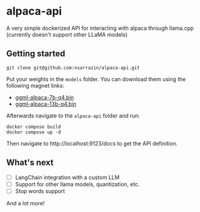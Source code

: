 # alpaca-api

A very simple dockerized API for interacting with alpaca through llama.cpp (currently doesn't support other LLaMA models)

## Getting started

```
git clone git@github.com:nsarrazin/alpaca-api.git
```

Put your weights in the `models` folder. You can download them using the following magnet links:

- [ggml-alpaca-7b-q4.bin](magnet:?xt=urn:btih:5aaceaec63b03e51a98f04fd5c42320b2a033010&dn=ggml-alpaca-7b-q4.bin&tr=udp%3a%2f%2ftracker.opentrackr.org%3a1337%2fannounce&tr=udp%3a%2f%2fopentracker.i2p.rocks%3a6969%2fannounce)
- [ggml-alpaca-13b-q4.bin](magnet:?xt=urn:btih:053b3d54d2e77ff020ebddf51dad681f2a651071&dn=ggml-alpaca-13b-q4.bin&tr=udp%3a%2f%2ftracker.opentrackr.org%3a1337%2fannounce&tr=udp%3a%2f%2fopentracker.i2p.rocks%3a6969%2fannounce&tr=udp%3a%2f%2ftracker.openbittorrent.com%3a6969%2fannounce&tr=udp%3a%2f%2f9.rarbg.com%3a2810%2fannounce)

Afterwards navigate to the `alpaca-api` folder and run:

```
docker compose build
docker compose up -d
```

Then navigate to http://localhost:9123/docs to get the API definition.

## What's next

- [ ] LangChain integration with a custom LLM
- [ ] Support for other llama models, quantization, etc.
- [ ] Stop words support

And a lot more!
